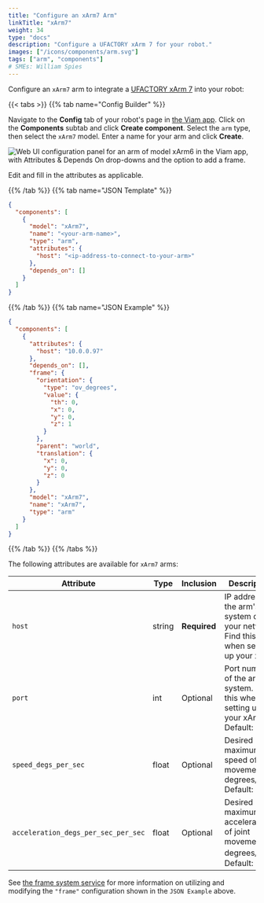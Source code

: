 ```yaml
---
title: "Configure an xArm7 Arm"
linkTitle: "xArm7"
weight: 34
type: "docs"
description: "Configure a UFACTORY xArm 7 for your robot."
images: ["/icons/components/arm.svg"]
tags: ["arm", "components"]
# SMEs: William Spies
---
```


Configure an `xArm7` arm to integrate a [UFACTORY xArm 7](https://www.ufactory.cc/product-page/ufactory-xarm-7) into your robot:

{{< tabs >}}
{{% tab name="Config Builder" %}}

Navigate to the **Config** tab of your robot's page in [the Viam app](https://app.viam.com).
Click on the **Components** subtab and click **Create component**.
Select the `arm` type, then select the `xArm7` model.
Enter a name for your arm and click **Create**.

![Web UI configuration panel for an arm of model xArm6 in the Viam app, with Attributes & Depends On drop-downs and the option to add a frame.](/components/arm/xArm7-ui-config.png)

Edit and fill in the attributes as applicable.

{{% /tab %}}
{{% tab name="JSON Template" %}}

```json {class="line-numbers linkable-line-numbers"}
{
  "components": [
    {
      "model": "xArm7",
      "name": "<your-arm-name>",
      "type": "arm",
      "attributes": {
        "host": "<ip-address-to-connect-to-your-arm>"
      },
      "depends_on": []
    }
  ]
}
```

{{% /tab %}}
{{% tab name="JSON Example" %}}

```json {class="line-numbers linkable-line-numbers"}
{
  "components": [
    {
      "attributes": {
        "host": "10.0.0.97"
      },
      "depends_on": [],
      "frame": {
        "orientation": {
          "type": "ov_degrees",
          "value": {
            "th": 0,
            "x": 0,
            "y": 0,
            "z": 1
          }
        },
        "parent": "world",
        "translation": {
          "x": 0,
          "y": 0,
          "z": 0
        }
      },
      "model": "xArm7",
      "name": "xArm7",
      "type": "arm"
    }
  ]
}
```

{{% /tab %}}
{{% /tabs %}}

The following attributes are available for `xArm7` arms:

<!-- prettier-ignore -->
| Attribute | Type | Inclusion | Description |
| ----------| ---- | ----------| ----------- |
| `host`  | string | **Required** | IP address of the arm's system on your network. Find this when setting up your xArm. |
| `port`  | int | Optional | Port number of the arm's system. Find this when setting up your xArm. <br> Default: `502` |
| `speed_degs_per_sec` | float | Optional | Desired maximum speed of joint movement in degrees/sec. <br> Default: `20.0` |
| `acceleration_degs_per_sec_per_sec`  | float | Optional | Desired maximum acceleration of joint movement in degrees/sec<sup>2</sup>. <br> Default: `50.0` |

See [the frame system service](/services/frame-system/) for more information on utilizing and modifying the `"frame"` configuration shown in the `JSON Example` above.
